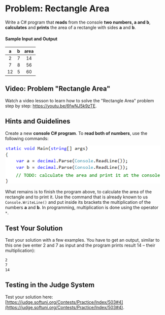# Problem: Rectangle Area

Write a C# program that **reads** from the console **two numbers, a and b**, **calculates** and **prints** the area of a rectangle with sides **a** and **b**.

#### Sample Input and Output

|  a  |  b  | area |
| :-: | :-: | :--: |
|  2  |  7  |  14  |
|  7  |  8  |  56  |
|  12 |  5  |  60  |

## Video: Problem "Rectangle Area"

Watch a video lesson to learn how to solve the "Rectangle Area" problem step by step: https://youtu.be/6fwNJ5k9zTE.

## Hints and Guidelines

Create a new **console C# program**. To **read both of numbers**, use the following commands:

![](../../../assets/chapter-1-images/05.Rectangle-area-01.png)

What remains is to finish the program above, to calculate the area of the rectangle and to print it. Use the command that is already known to us `Console.WriteLine()` and put inside its brackets the multiplication of the numbers **a** and **b**. In programming, multiplication is done using the operator `*`.

## Test Your Solution

Test your solution with a few examples. You have to get an output, similar to this one (we enter 2 and 7 as input and the program prints result 14 – their multiplication):

```
2
7
14
```

## Testing in the Judge System

Test your solution here: [https://judge.softuni.org/Contests/Practice/Index/503#4](https://judge.softuni.org/Contests/Practice/Index/503#4).

